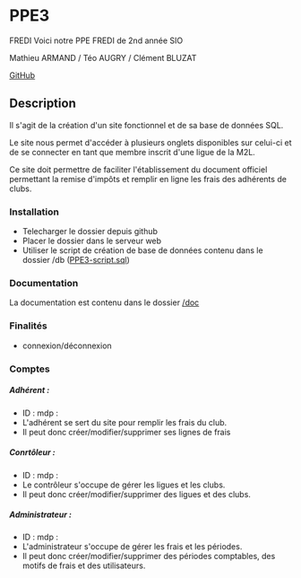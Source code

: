 # PPE3
FREDI
Voici notre PPE FREDI de 2nd année SIO

Mathieu ARMAND / Téo AUGRY / Clément BLUZAT

[GitHub](https://github.com/MathieuARMD/PPE3.git)

## Description
Il s'agit de la création d'un site fonctionnel et de sa base de données SQL.
 
Le site nous permet d'accéder à plusieurs onglets disponibles sur celui-ci et de se connecter en tant que membre inscrit d'une ligue de la M2L. 

Ce site doit permettre de faciliter l'établissement du document officiel permettant la remise d'impôts et remplir en ligne les frais des adhérents de clubs.


### Installation
 * Telecharger le dossier depuis github 
 * Placer le dossier dans le serveur web
 * Utiliser le script de création de base de données contenu dans le dossier /db ([PPE3-script.sql](./db/PPE3-script.sql))

### Documentation
La documentation est contenu dans le dossier [/doc](./doc)

### Finalités
* connexion/déconnexion


### Comptes

##### Adhérent : 
* ID :  mdp : 
* L'adhérent se sert du site pour remplir les frais du club.
* Il peut donc créer/modifier/supprimer ses lignes de frais

##### Conrtôleur :
* ID :   mdp : 
* Le contrôleur s'occupe de gérer les ligues et les clubs.
* Il peut donc créer/modifier/supprimer des ligues et des clubs.

##### Administrateur :
* ID :   mdp : 
* L'administrateur s'occupe de gérer les frais et les périodes.
* Il peut donc créer/modifier/supprimer des périodes comptables, des motifs de frais et des utilisateurs.
